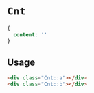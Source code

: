 # `Cnt`

```css
{
  content: ''
}
```

## Usage

```html
<div class="Cnt::a"></div>
<div class="Cnt::b"></div>
```
